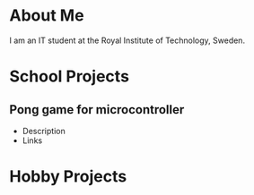 # About Me
I am an IT student at the Royal Institute of Technology, Sweden.

# School Projects
## Pong game for microcontroller
- Description
- Links

# Hobby Projects
